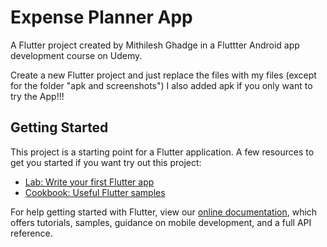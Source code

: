 # Expense Planner App

A Flutter project created by Mithilesh Ghadge in a Fluttter Android app development course on Udemy.

Create a new Flutter project and just replace the files with my files (except for the folder "apk and screenshots")
I also added apk if you only want to try the App!!!

## Getting Started
This project is a starting point for a Flutter application.
A few resources to get you started if you want try out this project:

- [Lab: Write your first Flutter app](https://flutter.dev/docs/get-started/codelab)
- [Cookbook: Useful Flutter samples](https://flutter.dev/docs/cookbook)

For help getting started with Flutter, view our
[online documentation](https://flutter.dev/docs), which offers tutorials,
samples, guidance on mobile development, and a full API reference.
